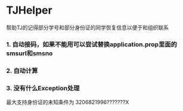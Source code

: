 # TJHelper
帮助TJ的记得部分学号和部分身份证的同学恢复信息以便于和组织联系

### 1. 自动接码，如果不能用可以尝试替换application.prop里面的smsurl和smsno
### 2. 自动计算
### 3. 没有什么Exception处理
  最大支持身份证的未知条件为 3206821996???????X
